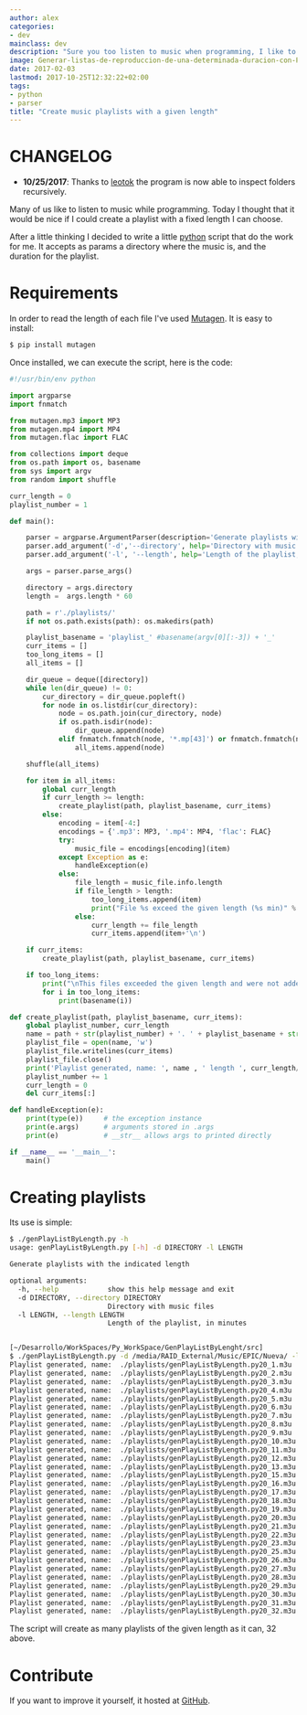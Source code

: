 ```yaml
---
author: alex
categories:
- dev
mainclass: dev
description: "Sure you too listen to music when programming, I like to take a rest every 30 minutes following the Pomodoro Technique. But personaly I like to listen to music while programming, so I wrote a Python script to generate playlist 30 minutes lenght."
image: Generar-listas-de-reproduccion-de-una-determinada-duracion-con-Python.png
date: 2017-02-03
lastmod: 2017-10-25T12:32:22+02:00
tags:
- python
- parser
title: "Create music playlists with a given length"
---
```


# CHANGELOG

- **10/25/2017**: Thanks to [leotok](https://github.com/elbaulp/genPlaylistByName/pull/4) the program is now able to inspect folders recursively.

Many of us like to listen to music while programming. Today I thought that it would be nice if I could create a playlist with a fixed length I can choose.

After a little thinking I decided to write a little [python](https://elbauldelprogramador.com/en/tags/python "posts about python") script that do the work for me. It accepts as params a directory where the music is, and the duration for the playlist.

<!--more--><!--ad-->

# Requirements

In order to read the length of each file I've used <a href="https://github.com/quodlibet/mutagen" title="Mutagen Homepage" target="_blank">Mutagen</a>. It is easy to install:

```bash
$ pip install mutagen
```

Once installed, we can execute the script, here is the code:

```python
#!/usr/bin/env python

import argparse
import fnmatch

from mutagen.mp3 import MP3
from mutagen.mp4 import MP4
from mutagen.flac import FLAC

from collections import deque
from os.path import os, basename
from sys import argv
from random import shuffle

curr_length = 0
playlist_number = 1

def main():

    parser = argparse.ArgumentParser(description='Generate playlists with the indicated length')
    parser.add_argument('-d','--directory', help='Directory with music files',type=str, required=True)
    parser.add_argument('-l', '--length', help='Length of the playlist, in minutes', type=int, required=True)

    args = parser.parse_args()

    directory = args.directory
    length =  args.length * 60

    path = r'./playlists/'
    if not os.path.exists(path): os.makedirs(path)

    playlist_basename = 'playlist_' #basename(argv[0][:-3]) + '_'
    curr_items = []
    too_long_items = []
    all_items = []

    dir_queue = deque([directory])
    while len(dir_queue) != 0:
        cur_directory = dir_queue.popleft()
        for node in os.listdir(cur_directory):
            node = os.path.join(cur_directory, node)
            if os.path.isdir(node):
                dir_queue.append(node)
            elif fnmatch.fnmatch(node, '*.mp[43]') or fnmatch.fnmatch(node, '*.flac'):
                all_items.append(node)

    shuffle(all_items)

    for item in all_items:
        global curr_length
        if curr_length >= length:
            create_playlist(path, playlist_basename, curr_items)
        else:
            encoding = item[-4:]
            encodings = {'.mp3': MP3, '.mp4': MP4, 'flac': FLAC}
            try:
                music_file = encodings[encoding](item)
            except Exception as e:
                handleException(e)
            else:
                file_length = music_file.info.length
                if file_length > length:
                    too_long_items.append(item)
                    print("File %s exceed the given length (%s min)" % (item, file_length/60))
                else:
                    curr_length += file_length
                    curr_items.append(item+'\n')

    if curr_items:
        create_playlist(path, playlist_basename, curr_items)

    if too_long_items:
        print("\nThis files exceeded the given length and were not added to any playlist...\n")
        for i in too_long_items:
            print(basename(i))

def create_playlist(path, playlist_basename, curr_items):
    global playlist_number, curr_length
    name = path + str(playlist_number) + '. ' + playlist_basename + str(int(curr_length/60)) + 'min' + '.m3u'
    playlist_file = open(name, 'w')
    playlist_file.writelines(curr_items)
    playlist_file.close()
    print('Playlist generated, name: ', name , ' length ', curr_length/60 , 'min')
    playlist_number += 1
    curr_length = 0
    del curr_items[:]

def handleException(e):
    print(type(e))     # the exception instance
    print(e.args)      # arguments stored in .args
    print(e)           # __str__ allows args to printed directly

if __name__ == '__main__':
    main()
```

# Creating playlists

Its use is simple:

```bash
$ ./genPlayListByLength.py -h
usage: genPlayListByLength.py [-h] -d DIRECTORY -l LENGTH

Generate playlists with the indicated length

optional arguments:
  -h, --help            show this help message and exit
  -d DIRECTORY, --directory DIRECTORY
                        Directory with music files
  -l LENGTH, --length LENGTH
                        Length of the playlist, in minutes


[~/Desarrollo/WorkSpaces/Py_WorkSpace/GenPlayListByLenght/src]
$ ./genPlayListByLength.py -d /media/RAID_External/Music/EPIC/Nueva/ -l 20
Playlist generated, name:  ./playlists/genPlayListByLength.py20_1.m3u  length  24.0001451247 min
Playlist generated, name:  ./playlists/genPlayListByLength.py20_2.m3u  length  22.7172426304 min
Playlist generated, name:  ./playlists/genPlayListByLength.py20_3.m3u  length  24.2311836735 min
Playlist generated, name:  ./playlists/genPlayListByLength.py20_4.m3u  length  20.2354164777 min
Playlist generated, name:  ./playlists/genPlayListByLength.py20_5.m3u  length  21.8601359014 min
Playlist generated, name:  ./playlists/genPlayListByLength.py20_6.m3u  length  28.3070597128 min
Playlist generated, name:  ./playlists/genPlayListByLength.py20_7.m3u  length  22.7946424792 min
Playlist generated, name:  ./playlists/genPlayListByLength.py20_8.m3u  length  21.2017535903 min
Playlist generated, name:  ./playlists/genPlayListByLength.py20_9.m3u  length  21.7807044596 min
Playlist generated, name:  ./playlists/genPlayListByLength.py20_10.m3u  length  21.1862736206 min
Playlist generated, name:  ./playlists/genPlayListByLength.py20_11.m3u  length  23.5667059713 min
Playlist generated, name:  ./playlists/genPlayListByLength.py20_12.m3u  length  21.3402993197 min
Playlist generated, name:  ./playlists/genPlayListByLength.py20_13.m3u  length  25.1046409675 min
Playlist generated, name:  ./playlists/genPlayListByLength.py20_15.m3u  length  20.4145971277 min
Playlist generated, name:  ./playlists/genPlayListByLength.py20_16.m3u  length  21.0794618292 min
Playlist generated, name:  ./playlists/genPlayListByLength.py20_17.m3u  length  20.2702464097 min
Playlist generated, name:  ./playlists/genPlayListByLength.py20_18.m3u  length  21.2315525321 min
Playlist generated, name:  ./playlists/genPlayListByLength.py20_19.m3u  length  20.798403305 min
Playlist generated, name:  ./playlists/genPlayListByLength.py20_20.m3u  length  22.1189417989 min
Playlist generated, name:  ./playlists/genPlayListByLength.py20_21.m3u  length  21.7013696145 min
Playlist generated, name:  ./playlists/genPlayListByLength.py20_22.m3u  length  22.971888133 min
Playlist generated, name:  ./playlists/genPlayListByLength.py20_23.m3u  length  21.8250628874 min
Playlist generated, name:  ./playlists/genPlayListByLength.py20_25.m3u  length  21.3321723356 min
Playlist generated, name:  ./playlists/genPlayListByLength.py20_26.m3u  length  21.5465699169 min
Playlist generated, name:  ./playlists/genPlayListByLength.py20_27.m3u  length  24.9339743008 min
Playlist generated, name:  ./playlists/genPlayListByLength.py20_28.m3u  length  32.0853333333 min
Playlist generated, name:  ./playlists/genPlayListByLength.py20_29.m3u  length  25.4854482237 min
Playlist generated, name:  ./playlists/genPlayListByLength.py20_30.m3u  length  20.7996613757 min
Playlist generated, name:  ./playlists/genPlayListByLength.py20_31.m3u  length  21.3372033258 min
Playlist generated, name:  ./playlists/genPlayListByLength.py20_32.m3u  length  22.5926288738 min
```

The script will create as many playlists of the given length as it can, 32 above.

# Contribute

If you want to improve it yourself, it hosted at <a href="https://github.com/elbaulp/genPlaylistByName" title="Repositorio" target="_blank">GitHub</a>.
